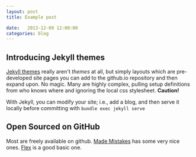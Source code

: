 ```yaml
---
layout: post
title: Example post

date:   2013-12-09 12:00:00
categories: blog
---
```


## Introducing Jekyll themes

[Jekyll themes](https://github.com/jekyll/jekyll/wiki/Themes) really aren't *themes* at all, but simply layouts which are pre-developed site pages you can add to the github.io repository and then expand upon. No magic.  Many are highly complex, pulling setup definitions from who knows where and ignoring the local css stylesheet.  __Caution!__

With Jekyll, you can modify your site; i.e., add a blog, and then serve it locally before committing with `bundle exec jekyll serve`

## Open Sourced on GitHub

Most are freely available on github.  [Made Mistakes](https://github.com/mmistakes) has some very nice ones.
[Flex](http://the-development.github.io/flex/) is a good basic one.

